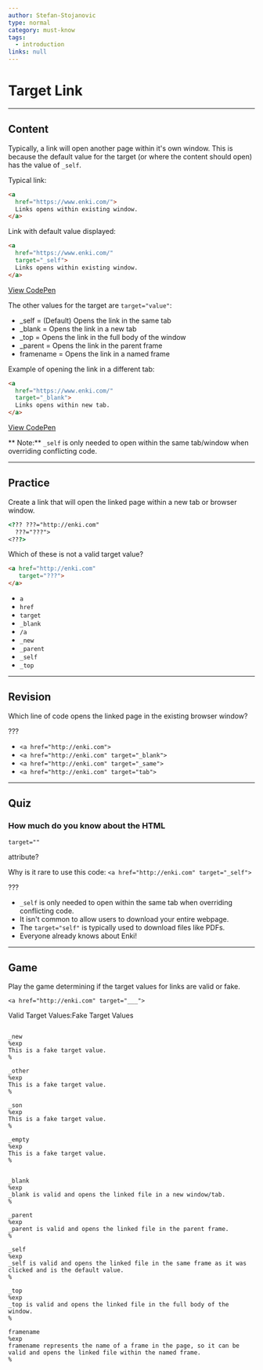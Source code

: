 ```yaml
---
author: Stefan-Stojanovic
type: normal
category: must-know
tags:
  - introduction
links: null
---
```


# Target Link


---

## Content

Typically, a link will open another page within it's own window. This is because the default value for the target (or where the content should open) has the value of `_self`.

Typical link:

```html
<a
  href="https://www.enki.com/">
  Links opens within existing window.
</a>
```

Link with default value displayed:

```html
<a
  href="https://www.enki.com/"
  target="_self">
  Links opens within existing window.
</a>
```

[View CodePen](https://codepen.io/enkidevs/pen/OwmLVz)

The other values for the target are `target="value"`:

* _self     = (Default) Opens the link in the same tab
* _blank    = Opens the link in a new tab
* _top      = Opens the link in the full body of the window
* _parent   = Opens the link in the parent frame
* framename = Opens the link in a named frame

Example of opening the link in a different tab:

```html
<a
  href="https://www.enki.com/"
  target="_blank">
  Links opens within new tab.
</a>
```

[View CodePen](https://codepen.io/enkidevs/pen/jpmNbe)

** Note:** `_self` is only needed to open within the same tab/window when overriding conflicting code.


---

## Practice

Create a link that will open the linked page within a new tab or browser window.

```html
<??? ???="http://enki.com"
  ???="???">
<???>
```

Which of these is not a valid target value?

```html
<a href="http://enki.com"
   target="???">
</a>
```

* `a`
* `href`
* `target`
* `_blank`
* `/a`
* `_new`
* `_parent`
* `_self`
* `_top`


---

## Revision

Which line of code opens the linked page in the existing browser window?

???

* `<a href="http://enki.com">`
* `<a href="http://enki.com" target="_blank">`
* `<a href="http://enki.com" target="_same">`
* `<a href="http://enki.com" target="tab">`


---

## Quiz

### How much do you know about the HTML 

`target=""`

 attribute?


Why is it rare to use this code:
`<a href="http://enki.com" target="_self">`

???

* `_self` is only needed to open within the same tab when overriding conflicting code.
* It isn't common to allow users to download your entire webpage.
* The `target="self"` is typically used to download files like PDFs.
* Everyone already knows about Enki!


---

## Game

Play the game determining if the target values for links are valid or fake.

`<a href="http://enki.com" target="___">`

Valid Target Values:Fake Target Values

```false

_new
%exp
This is a fake target value.
%

_other
%exp
This is a fake target value.
%

_son
%exp
This is a fake target value.
%

_empty
%exp
This is a fake target value.
%
```

```true

_blank
%exp
_blank is valid and opens the linked file in a new window/tab.
%

_parent
%exp
_parent is valid and opens the linked file in the parent frame.
%

_self
%exp
_self is valid and opens the linked file in the same frame as it was clicked and is the default value.
%

_top
%exp
_top is valid and opens the linked file in the full body of the window.
%

framename
%exp
framename represents the name of a frame in the page, so it can be valid and opens the linked file within the named frame.
%

```
 
